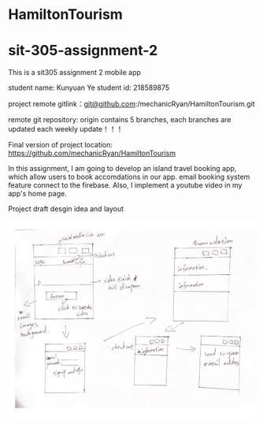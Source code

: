 # HamiltonTourism

# sit-305-assignment-2

This is a sit305 assignment 2 mobile app

student name: Kunyuan Ye student id: 218589875

project remote gitlink：git@github.com:/mechanicRyan/HamiltonTourism.git

remote git repository: origin contains 5 branches, each branches are updated each weekly update！！！

Final version of project location: https://github.com/mechanicRyan/HamiltonTourism

In this assignment, I am going to develop an island travel booking app, which allow users to book accomdations in our app. email booking system feature connect to the firebase. Also, I implement a youtube video in my app's home page.

Project draft desgin idea and layout

![](微信图片_20200531234710.png)
